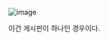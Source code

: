 ![image](https://user-images.githubusercontent.com/108928206/197323985-e46f5e32-5c0d-4344-902c-28994852dd4f.png)

이건 게시판이 하나인 경우이다.
